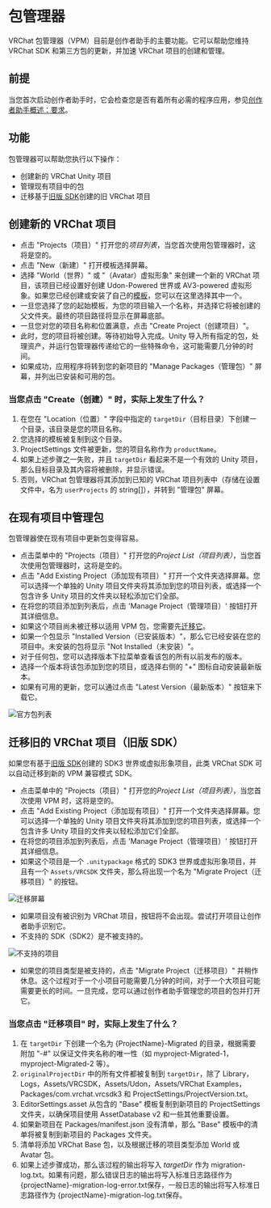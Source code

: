 # 包管理器

VRChat 包管理器（VPM）目前是创作者助手的主要功能。它可以帮助您维持 VRChat SDK 和第三方包的更新，并加速 VRChat 项目的创建和管理。

## 前提
当您首次启动创作者助手时，它会检查您是否有着所有必需的程序应用，参见[创作者助手概述：要求](/#requirements)。

## 功能
包管理器可以帮助您执行以下操作：
* 创建新的 VRChat Unity 项目
* 管理现有项目中的包
* 迁移基于[旧版 SDK](https://vcc.docs.vrchat.com/legacy-sdk)创建的旧 VRChat 项目

## 创建新的 VRChat 项目
* 点击 "Projects（项目）" 打开您的*项目列表*，当您首次使用包管理器时，这将是空的。
* 点击 "New（新建）" 打开模板选择屏幕。
* 选择 "World（世界）" 或 "（Avatar）虚拟形象" 来创建一个新的 VRChat 项目，该项目已经设置好创建 Udon-Powered 世界或 AV3-powered 虚拟形象。如果您已经创建或安装了自己的[模板](templates)，您可以在这里选择其中一个。
* 一旦您选择了您的起始模板，为您的项目输入一个名称，并选择它将被创建的父文件夹。最终的项目路径将显示在屏幕底部。
* 一旦您对您的项目名称和位置满意，点击 "Create Project（创建项目）"。
* 此时，您的项目将被创建。等待初始导入完成。Unity 导入所有指定的包，处理资产，并运行包管理器传递给它的一些特殊命令，这可能需要几分钟的时间。
* 如果成功，应用程序将转到您的新项目的 "Manage Packages（管理包）" 屏幕，并列出已安装和可用的包。


### 当您点击 "Create（创建）" 时，实际上发生了什么？
1. 在您在 "Location（位置）" 字段中指定的 `targetDir`（目标目录）下创建一个目录，该目录是您的项目名称。
2. 您选择的模板被复制到这个目录。
3. ProjectSettings 文件被更新，您的项目名称作为 `productName`。
4. 如果上述步骤之一失败，并且 `targetDir` 看起来不是一个有效的 Unity 项目，那么目标目录及其内容将被删除，并显示错误。
5. 否则，VRChat 包管理器将其添加到已知的 VRChat 项目列表中（存储在设置文件中，名为 `userProjects` 的 string[]），并转到 "管理包" 屏幕。

## 在现有项目中管理包
包管理器使在现有项目中更新包变得容易。
* 点击菜单中的 "Projects（项目）" 打开您的*Project List（项目列表）*，当您首次使用包管理器时，这将是空的。
* 点击 "Add Existing Project（添加现有项目）" 打开一个文件夹选择屏幕。您可以选择一个单独的 Unity 项目文件夹将其添加到您的项目列表，或选择一个包含许多 Unity 项目的文件夹以轻松添加它们全部。
* 在将您的项目添加到列表后，点击 'Manage Project（管理项目）' 按钮打开其详细信息。
* 如果这个项目尚未被迁移以适用 VPM 包，您需要先[迁移它](#migrate-older-vrchat-projects)。
* 如果一个包显示 "Installed Version（已安装版本）"，那么它已经安装在您的项目中。未安装的包将显示 "Not Installed（未安装）"。
* 对于任何包，您可以选择版本下拉菜单查看该包的所有以前发布的版本。
* 选择一个版本将该包添加到您的项目，或选择右侧的 "+" 图标自动安装最新版本。
* 如果有可用的更新，您可以通过点击 "Latest Version（最新版本）" 按钮来下载它。

![官方包列表](/vcc.docs.vrchat.com/images/official-packages.png)

## 迁移旧的 VRChat 项目（旧版 SDK）
如果您有基于[旧版 SDK](https://vcc.docs.vrchat.com/legacy-sdk)创建的 SDK3 世界或虚拟形象项目，此类 VRChat SDK 可以自动迁移到新的 VPM 兼容模式 SDK。

* 点击菜单中的 "Projects（项目）" 打开您的*Project List（项目列表）*，当您首次使用 VPM 时，这将是空的。
* 点击 "Add Existing Project（添加现有项目）" 打开一个文件夹选择屏幕。您可以选择一个单独的 Unity 项目文件夹将其添加到您的项目列表，或选择一个包含许多 Unity 项目的文件夹以轻松添加它们全部。
* 在将您的项目添加到列表后，点击 'Manage Project（管理项目）' 按钮打开其详细信息。
* 如果这个项目是一个 `.unitypackage` 格式的 SDK3 世界或虚拟形象项目，并且有一个 `Assets/VRCSDK` 文件夹，那么将出现一个名为 "Migrate Project（迁移项目）" 的按钮。

![迁移屏幕](/vcc.docs.vrchat.com/images/migrate-button.png)

* 如果项目没有被识别为 VRChat 项目，按钮将不会出现。尝试打开项目让创作者助手识别它。
* 不支持的 SDK（SDK2）是不被支持的。

![不支持的项目](/vcc.docs.vrchat.com/images/unsupported-project.png)

* 如果您的项目类型是被支持的，点击 "Migrate Project（迁移项目）" 并稍作休息。这个过程对于一个小项目可能需要几分钟的时间，对于一个大项目可能需要更长的时间。一旦完成，您可以通过创作者助手管理您的项目的包并打开它。

### 当您点击 "迁移项目" 时，实际上发生了什么？
1. 在 `targetDir` 下创建一个名为 {ProjectName}-Migrated 的目录，根据需要附加 "-#" 以保证文件夹名称的唯一性（如 myproject-Migrated-1，myproject-Migrated-2 等）。
2. `originalProjectDir` 中的所有文件都被复制到 `targetDir`，除了 Library，Logs，Assets/VRCSDK，Assets/Udon，Assets/VRChat Examples，Packages/com.vrchat.vrcsdk3 和 ProjectSettings/ProjectVersion.txt。
3. EditorSettings.asset 从包含的 "Base" 模板复制到新项目的 ProjectSettings 文件夹，以确保项目使用 AssetDatabase v2 和一些其他重要设置。
4. 如果新项目在 Packages/manifest.json 没有清单，那么 "Base" 模板中的清单将被复制到新项目的 Packages 文件夹。
5. 清单将添加 VRChat Base 包，以及根据迁移的项目类型添加 World 或 Avatar 包。
6. 如果上述步骤成功，那么该过程的输出将写入 *targetDir* 作为 migration-log.txt。如果有问题，那么错误日志的输出将写入标准日志路径作为 {projectName}-migration-log-error.txt保存，一般日志的输出将写入标准日志路径作为 {projectName}-migration-log.txt保存。
